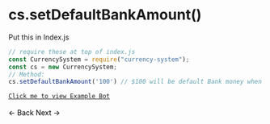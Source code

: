 # cs.setDefaultBankAmount()
Put this in Index.js
```js
// require these at top of index.js
const CurrencySystem = require("currency-system");
const cs = new CurrencySystem;
// Method:
cs.setDefaultBankAmount('100') // $100 will be default Bank money when a new User is created.
```
[`Click me to view Example Bot`](https://github.com/BIntelligent/currency-system/tree/main/ExampleBot) <br><br>
<a href="https://bintelligent.github.io/currency-system/examples/setDefaultWalletAmount" class="button"><- Back</a>
<a href="https://bintelligent.github.io/currency-system/examples/addMoney" class="button">Next -></a> <br><br><br>
<style>
.button {
    -webkit-appearance: button;
    -moz-appearance: button;
    appearance: button;
    text-align: center;
    text-decoration: none;
    color: initial;
}
 </style>
